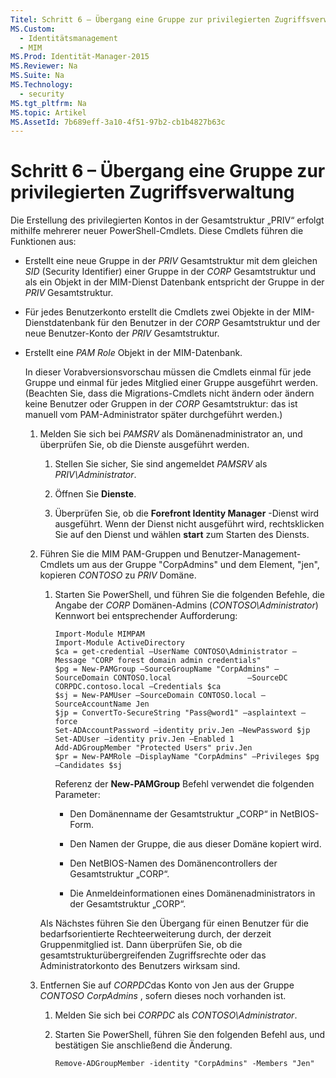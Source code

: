 ```yaml
---
Titel: Schritt 6 – Übergang eine Gruppe zur privilegierten Zugriffsverwaltung
MS.Custom: 
  - Identitätsmanagement
  - MIM
MS.Prod: Identität-Manager-2015
MS.Reviewer: Na
MS.Suite: Na
MS.Technology: 
  - security
MS.tgt_pltfrm: Na
MS.topic: Artikel
MS.AssetId: 7b689eff-3a10-4f51-97b2-cb1b4827b63c
---
```

# Schritt 6 – Übergang eine Gruppe zur privilegierten Zugriffsverwaltung
Die Erstellung des privilegierten Kontos in der Gesamtstruktur „PRIV“ erfolgt mithilfe mehrerer neuer PowerShell-Cmdlets.  Diese Cmdlets führen die Funktionen aus:

-   Erstellt eine neue Gruppe in der *PRIV* Gesamtstruktur mit dem gleichen *SID* (Security Identifier) einer Gruppe in der *CORP* Gesamtstruktur und als ein Objekt in der MIM-Dienst Datenbank entspricht der Gruppe in der *PRIV* Gesamtstruktur.

-   Für jedes Benutzerkonto erstellt die Cmdlets zwei Objekte in der MIM-Dienstdatenbank für den Benutzer in der *CORP* Gesamtstruktur und der neue Benutzer-Konto der *PRIV* Gesamtstruktur.

-   Erstellt eine *PAM Role* Objekt in der MIM-Datenbank.

    In dieser Vorabversionsvorschau müssen die Cmdlets einmal für jede Gruppe und einmal für jedes Mitglied einer Gruppe ausgeführt werden.  (Beachten Sie, dass die Migrations-Cmdlets nicht ändern oder ändern keine Benutzer oder Gruppen in der *CORP* Gesamtstruktur: das ist manuell vom PAM-Administrator später durchgeführt werden.)

    1.  Melden Sie sich bei *PAMSRV* als Domänenadministrator an, und überprüfen Sie, ob die Dienste ausgeführt werden.

        1.  Stellen Sie sicher, Sie sind angemeldet *PAMSRV* als *PRIV\Administrator*.

        2.  Öffnen Sie **Dienste**.

        3.  Überprüfen Sie, ob die **Forefront Identity Manager** -Dienst wird ausgeführt.  Wenn der Dienst nicht ausgeführt wird, rechtsklicken Sie auf den Dienst und wählen **start** zum Starten des Diensts.

    2.  Führen Sie die MIM PAM-Gruppen und Benutzer-Management-Cmdlets um aus der Gruppe "CorpAdmins" und dem Element, "jen", kopieren *CONTOSO* zu *PRIV* Domäne.

        1.  Starten Sie PowerShell, und führen Sie die folgenden Befehle, die Angabe der *CORP* Domänen-Admins (*CONTOSO\Administrator*) Kennwort bei entsprechender Aufforderung:

            ```
            Import-Module MIMPAM
            Import-Module ActiveDirectory
            $ca = get-credential –UserName CONTOSO\Administrator –Message "CORP forest domain admin credentials"
            $pg = New-PAMGroup –SourceGroupName "CorpAdmins" –SourceDomain CONTOSO.local                 –SourceDC CORPDC.contoso.local –Credentials $ca 
            $sj = New-PAMUser –SourceDomain CONTOSO.local –SourceAccountName Jen 
            $jp = ConvertTo-SecureString "Pass@word1" –asplaintext –force
            Set-ADAccountPassword –identity priv.Jen –NewPassword $jp
            Set-ADUser –identity priv.Jen –Enabled 1 
            Add-ADGroupMember "Protected Users" priv.Jen
            $pr = New-PAMRole –DisplayName "CorpAdmins" –Privileges $pg –Candidates $sj
            ```
            Referenz der **New-PAMGroup** Befehl verwendet die folgenden Parameter:

            -   Den Domänenname der Gesamtstruktur „CORP“ in NetBIOS-Form.

            -   Den Namen der Gruppe, die aus dieser Domäne kopiert wird.

            -   Den NetBIOS-Namen des Domänencontrollers der Gesamtstruktur „CORP“.

            -   Die Anmeldeinformationen eines Domänenadministrators in der Gesamtstruktur „CORP“.

        Als Nächstes führen Sie den Übergang für einen Benutzer für die bedarfsorientierte Rechteerweiterung durch, der derzeit Gruppenmitglied ist. Dann überprüfen Sie, ob die gesamtstrukturübergreifenden Zugriffsrechte oder das Administratorkonto des Benutzers wirksam sind.

    3.  Entfernen Sie auf *CORPDC*das Konto von Jen aus der Gruppe *CONTOSO CorpAdmins* , sofern dieses noch vorhanden ist.

        1.  Melden Sie sich bei *CORPDC* als *CONTOSO\Administrator*.

        2.  Starten Sie PowerShell, führen Sie den folgenden Befehl aus, und bestätigen Sie anschließend die Änderung.

            ```
            Remove-ADGroupMember -identity "CorpAdmins" -Members "Jen"
            ```

<!--HONumber=Mar16_HO1-->

